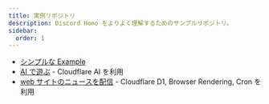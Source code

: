 ```yaml
---
title: 実例リポジトリ
description: Discord Hono をよりよく理解するためのサンプルリポジトリ。
sidebar:
  order: 1
---
```


- [シンプルな Example](https://github.com/luisfun/discord-hono-example)
- [AI で遊ぶ](https://github.com/luisfun/discord-bot-cloudflare-ai) - Cloudflare AI を利用
- [web サイトのニュースを配信](https://github.com/luisfun/discord-bot-hoyo-news) - Cloudflare D1, Browser Rendering, Cron を利用
